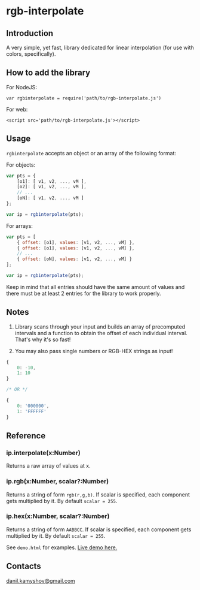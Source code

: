 # rgb-interpolate

## Introduction

A very simple, yet fast, library dedicated for linear interpolation (for use with colors, specifically).

## How to add the library

For NodeJS:

`var rgbinterpolate = require('path/to/rgb-interpolate.js')`

For web:

`<script src='path/to/rgb-interpolate.js'></script>`

## Usage

`rgbinterpolate` accepts an object or an array of the following format:

For objects:

```javascript
var pts = {
    [o1]: [ v1, v2, ..., vM ],
    [o2]: [ v1, v2, ..., vM ],
    // ...
    [oN]: [ v1, v2, ..., vM ]
};

var ip = rgbinterpolate(pts);
```

For arrays:

```javascript
var pts = [
    { offset: [o1], values: [v1, v2, ..., vM] },
    { offset: [o1], values: [v1, v2, ..., vM] },
    // ...
    { offset: [oN], values: [v1, v2, ..., vM] }
];

var ip = rgbinterpolate(pts);
```

Keep in mind that all entries should have the same amount of values and there must be at least 2 entries for the library to work properly.

## Notes

1. Library scans through your input and builds an array of precomputed intervals and a function to obtain the offset of each individual interval. That's why it's so fast!

2. You may also pass single numbers or RGB-HEX strings as input!

```javascript
{
    0: -10,
    1: 10
}

/* OR */

{
    0: '000000',
    1: 'FFFFFF'
}
```

## Reference

### ip.interpolate(x:Number)

Returns a raw array of values at x.

### ip.rgb(x:Number, scalar?:Number)

Returns a string of form `rgb(r,g,b)`. If scalar is specified, each component gets multiplied by it. By default `scalar = 255`.

### ip.hex(x:Number, scalar?:Number)

Returns a string of form `AABBCC`. If scalar is specified, each component gets multiplied by it. By default `scalar = 255`.

See `demo.html` for examples. [Live demo here.](http://all-site-2.nichost.ru/adel/demo.html)

## Contacts

danil.kamyshov@gmail.com
